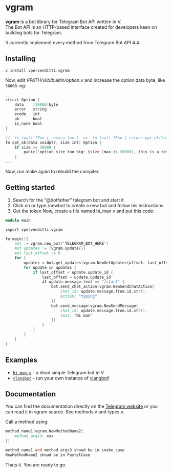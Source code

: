 # vgram   
**vgram** is a bot library for Telegram Bot API written in V.   
The Bot API is an HTTP-based interface created for developers keen on building bots for Telegram.

It currently implement every method from Telegram Bot API 4.4.
## Installing  
```
v install vpervenditti.vgram
```
Now, edit *VPATH/vlib/builtin/option.v* and increase the option data byte, like `30000`. eg:
```v
...
struct Option {
	data    [30000]byte
	error   string
	ecode   int
	ok      bool
	is_none bool
}

// `fn foo() ?Foo { return foo }` => `fn foo() ?Foo { return opt_ok(foo); }`
fn opt_ok(data voidptr, size int) Option {
	if size >= 30000 {
		panic('option size too big: $size (max is 30000), this is a temporary limit')
	}
...
```
Now, run make again to rebuild the compiler.

## Getting started  
1. Search for the “@botfather” telegram bot and start it  
2. Click on or type /newbot to create a new bot and follow his instructions  
3. Get the token Now, create a file named hi_man.v and put this code:  
```v
module main

import vpervenditti.vgram

fn main(){
    bot := vgram.new_bot('TELEGRAM_BOT_HERE')
    mut updates := [vgram.Update{}]
    mut last_offset := 0
    for {
        updates = bot.get_updates(vgram.NewGetUpdates{offset: last_offset, limit: 100})
        for update in updates {
            if last_offset < update.update_id {
                last_offset = update.update_id
                if update.message.text == "/start" {
                    bot.send_chat_action(vgram.NewSendChatAction{
                        chat_id: update.message.from.id.str(),
                        action: "typing"
                    })
                    bot.send_message(vgram.NewSendMessage{
                        chat_id: update.message.from.id.str(),
                        text: 'Hi man'
                    })
                }
            }
        }
    }
}
```
## Examples  
* [`hi_man.v`](examples/hi_man.php) - a dead simple Telegram bot in V
* [`vlangbot`](examples/vlangbot.v) - run your own instance of [vlangbot](https://t.me/vlangbot)!  

## Documentation  
You can find the documentation directly on the [Telegram website](https://core.telegram.org/bots/api) or you can read it in vgram source. See methods.v and types.v.

Call a method using:
```v
method_name1(vgram.NewMethodName2{
    method_args3: xxx
})

method_name1 and method_args3 shoud be in snake_case
NewMethodName2 shoud be in PastelCase
```
Thats it. You are ready to go.